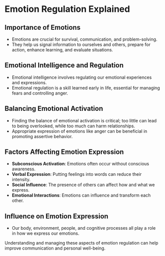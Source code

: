 # Emotion Regulation Explained

## Importance of Emotions

- Emotions are crucial for survival, communication, and problem-solving.
- They help us signal information to ourselves and others, prepare for action, enhance learning, and evaluate situations.

## Emotional Intelligence and Regulation

- Emotional intelligence involves regulating our emotional experiences and expressions.
- Emotional regulation is a skill learned early in life, essential for managing fears and controlling anger.

## Balancing Emotional Activation

- Finding the balance of emotional activation is critical; too little can lead to being overlooked, while too much can harm relationships.
- Appropriate expression of emotions like anger can be beneficial in promoting assertive behavior.

## Factors Affecting Emotion Expression

- **Subconscious Activation**: Emotions often occur without conscious awareness.
- **Verbal Expression**: Putting feelings into words can reduce their intensity.
- **Social Influence**: The presence of others can affect how and what we express.
- **Emotional Interactions**: Emotions can influence and transform each other.

## Influence on Emotion Expression

- Our body, environment, people, and cognitive processes all play a role in how we express our emotions.

Understanding and managing these aspects of emotion regulation can help improve communication and personal well-being.
